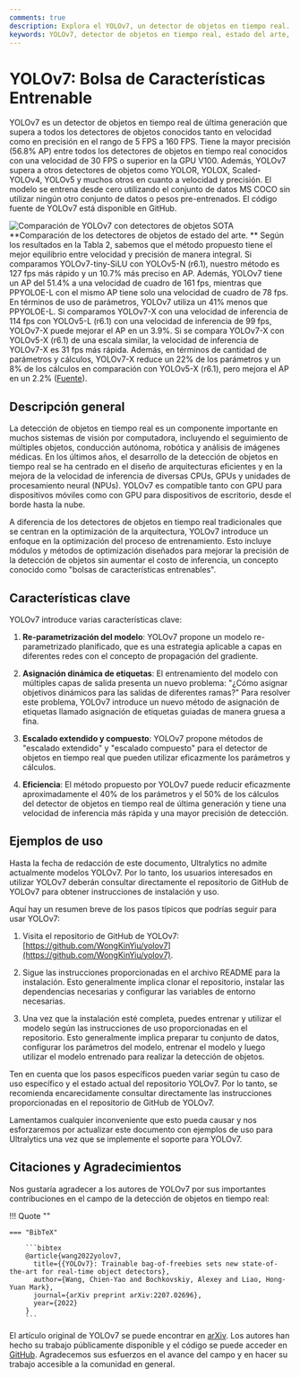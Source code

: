 ```yaml
---
comments: true
description: Explora el YOLOv7, un detector de objetos en tiempo real. Comprende su velocidad superior, precisión impresionante y enfoque único en la optimización de entrenamiento de bolsas de características entrenables.
keywords: YOLOv7, detector de objetos en tiempo real, estado del arte, Ultralytics, conjunto de datos MS COCO, re-parametrización del modelo, asignación dinámica de etiquetas, escalado extendido, escalado compuesto
---
```


# YOLOv7: Bolsa de Características Entrenable

YOLOv7 es un detector de objetos en tiempo real de última generación que supera a todos los detectores de objetos conocidos tanto en velocidad como en precisión en el rango de 5 FPS a 160 FPS. Tiene la mayor precisión (56.8% AP) entre todos los detectores de objetos en tiempo real conocidos con una velocidad de 30 FPS o superior en la GPU V100. Además, YOLOv7 supera a otros detectores de objetos como YOLOR, YOLOX, Scaled-YOLOv4, YOLOv5 y muchos otros en cuanto a velocidad y precisión. El modelo se entrena desde cero utilizando el conjunto de datos MS COCO sin utilizar ningún otro conjunto de datos o pesos pre-entrenados. El código fuente de YOLOv7 está disponible en GitHub.

![Comparación de YOLOv7 con detectores de objetos SOTA](https://github.com/ultralytics/ultralytics/assets/26833433/5e1e0420-8122-4c79-b8d0-2860aa79af92)
**Comparación de los detectores de objetos de estado del arte.
** Según los resultados en la Tabla 2, sabemos que el método propuesto tiene el mejor equilibrio entre velocidad y precisión de manera integral. Si comparamos YOLOv7-tiny-SiLU con YOLOv5-N (r6.1), nuestro método es 127 fps más rápido y un 10.7% más preciso en AP. Además, YOLOv7 tiene un AP del 51.4% a una velocidad de cuadro de 161 fps, mientras que PPYOLOE-L con el mismo AP tiene solo una velocidad de cuadro de 78 fps. En términos de uso de parámetros, YOLOv7 utiliza un 41% menos que PPYOLOE-L. Si comparamos YOLOv7-X con una velocidad de inferencia de 114 fps con YOLOv5-L (r6.1) con una velocidad de inferencia de 99 fps, YOLOv7-X puede mejorar el AP en un 3.9%. Si se compara YOLOv7-X con YOLOv5-X (r6.1) de una escala similar, la velocidad de inferencia de YOLOv7-X es 31 fps más rápida. Además, en términos de cantidad de parámetros y cálculos, YOLOv7-X reduce un 22% de los parámetros y un 8% de los cálculos en comparación con YOLOv5-X (r6.1), pero mejora el AP en un 2.2% ([Fuente](https://arxiv.org/pdf/2207.02696.pdf)).

## Descripción general

La detección de objetos en tiempo real es un componente importante en muchos sistemas de visión por computadora, incluyendo el seguimiento de múltiples objetos, conducción autónoma, robótica y análisis de imágenes médicas. En los últimos años, el desarrollo de la detección de objetos en tiempo real se ha centrado en el diseño de arquitecturas eficientes y en la mejora de la velocidad de inferencia de diversas CPUs, GPUs y unidades de procesamiento neural (NPUs). YOLOv7 es compatible tanto con GPU para dispositivos móviles como con GPU para dispositivos de escritorio, desde el borde hasta la nube.

A diferencia de los detectores de objetos en tiempo real tradicionales que se centran en la optimización de la arquitectura, YOLOv7 introduce un enfoque en la optimización del proceso de entrenamiento. Esto incluye módulos y métodos de optimización diseñados para mejorar la precisión de la detección de objetos sin aumentar el costo de inferencia, un concepto conocido como "bolsas de características entrenables".

## Características clave

YOLOv7 introduce varias características clave:

1. **Re-parametrización del modelo**: YOLOv7 propone un modelo re-parametrizado planificado, que es una estrategia aplicable a capas en diferentes redes con el concepto de propagación del gradiente.

2. **Asignación dinámica de etiquetas**: El entrenamiento del modelo con múltiples capas de salida presenta un nuevo problema: "¿Cómo asignar objetivos dinámicos para las salidas de diferentes ramas?" Para resolver este problema, YOLOv7 introduce un nuevo método de asignación de etiquetas llamado asignación de etiquetas guiadas de manera gruesa a fina.

3. **Escalado extendido y compuesto**: YOLOv7 propone métodos de "escalado extendido" y "escalado compuesto" para el detector de objetos en tiempo real que pueden utilizar eficazmente los parámetros y cálculos.

4. **Eficiencia**: El método propuesto por YOLOv7 puede reducir eficazmente aproximadamente el 40% de los parámetros y el 50% de los cálculos del detector de objetos en tiempo real de última generación y tiene una velocidad de inferencia más rápida y una mayor precisión de detección.

## Ejemplos de uso

Hasta la fecha de redacción de este documento, Ultralytics no admite actualmente modelos YOLOv7. Por lo tanto, los usuarios interesados en utilizar YOLOv7 deberán consultar directamente el repositorio de GitHub de YOLOv7 para obtener instrucciones de instalación y uso.

Aquí hay un resumen breve de los pasos típicos que podrías seguir para usar YOLOv7:

1. Visita el repositorio de GitHub de YOLOv7: [https://github.com/WongKinYiu/yolov7](https://github.com/WongKinYiu/yolov7).

2. Sigue las instrucciones proporcionadas en el archivo README para la instalación. Esto generalmente implica clonar el repositorio, instalar las dependencias necesarias y configurar las variables de entorno necesarias.

3. Una vez que la instalación esté completa, puedes entrenar y utilizar el modelo según las instrucciones de uso proporcionadas en el repositorio. Esto generalmente implica preparar tu conjunto de datos, configurar los parámetros del modelo, entrenar el modelo y luego utilizar el modelo entrenado para realizar la detección de objetos.

Ten en cuenta que los pasos específicos pueden variar según tu caso de uso específico y el estado actual del repositorio YOLOv7. Por lo tanto, se recomienda encarecidamente consultar directamente las instrucciones proporcionadas en el repositorio de GitHub de YOLOv7.

Lamentamos cualquier inconveniente que esto pueda causar y nos esforzaremos por actualizar este documento con ejemplos de uso para Ultralytics una vez que se implemente el soporte para YOLOv7.

## Citaciones y Agradecimientos

Nos gustaría agradecer a los autores de YOLOv7 por sus importantes contribuciones en el campo de la detección de objetos en tiempo real:

!!! Quote ""

    === "BibTeX"

        ```bibtex
        @article{wang2022yolov7,
          title={{YOLOv7}: Trainable bag-of-freebies sets new state-of-the-art for real-time object detectors},
          author={Wang, Chien-Yao and Bochkovskiy, Alexey and Liao, Hong-Yuan Mark},
          journal={arXiv preprint arXiv:2207.02696},
          year={2022}
        }
        ```

El artículo original de YOLOv7 se puede encontrar en [arXiv](https://arxiv.org/pdf/2207.02696.pdf). Los autores han hecho su trabajo públicamente disponible y el código se puede acceder en [GitHub](https://github.com/WongKinYiu/yolov7). Agradecemos sus esfuerzos en el avance del campo y en hacer su trabajo accesible a la comunidad en general.

